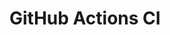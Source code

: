 # GitHub Actions CI






































































































































































































































































































































































































































































































































































































































































































































































































































































































































































































































































































































































































































































































































































































































































































































































































































































































































































































